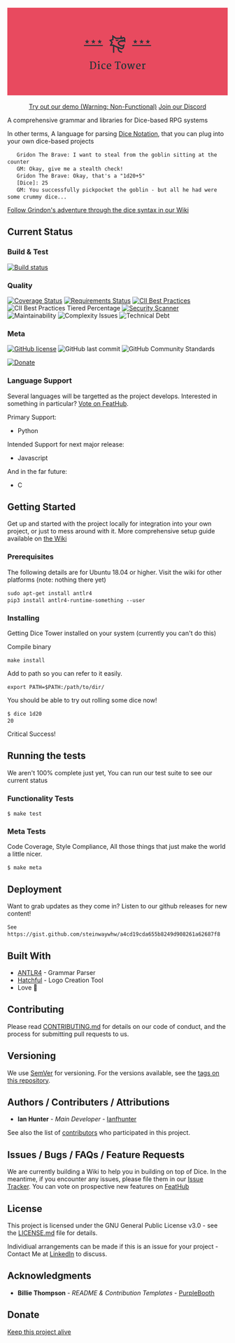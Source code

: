 <p align="center">
<img src="logo.png" height="200">
</p>

<p align="center">
   <a href="site/demo.html">Try out our demo (Warning: Non-Functional)</a>
   <a href="https://discord.gg/NkDwYbU">Join our Discord</a>
</p>

A comprehensive grammar and libraries for Dice-based RPG systems

In other terms, A language for parsing [Dice Notation](https://en.wikipedia.org/wiki/Dice_notation), that you can plug into your own dice-based projects

```
   Gridon The Brave: I want to steal from the goblin sitting at the counter
   GM: Okay, give me a stealth check!
   Gridon The Brave: Okay, that's a "1d20+5"
   [Dice]: 25
   GM: You successfully pickpocket the goblin - but all he had were some crummy dice...
```

[Follow Grindon's adventure through the dice syntax in our Wiki](https://github.com/ianfhunter/dice-tower/wiki/Dice-Roll-Syntaxes)

## Current Status

### Build & Test

[![Build status](https://ci.appveyor.com/api/projects/status/jyx709w6f69dvy8s?svg=true)](https://ci.appveyor.com/project/ianfhunter/dice)

### Quality
[![Coverage Status](https://coveralls.io/repos/github/ianfhunter/dice/badge.svg?branch=master)](https://coveralls.io/github/ianfhunter/dice?branch=master)
[![Requirements Status](https://requires.io/github/ianfhunter/dice-tower/requirements.svg?branch=master)](https://requires.io/github/ianfhunter/dice-tower/requirements/?branch=master)
[![CII Best Practices](https://bestpractices.coreinfrastructure.org/projects/2797/badge)](https://bestpractices.coreinfrastructure.org/projects/2797)
![CII Best Practices Tiered Percentage](https://img.shields.io/cii/percentage/2797.svg?label=CII%20Best%20Practises)
[![Security Scanner](https://img.shields.io/badge/Security%20Scanner-DeepCodeAI-ff69b4.svg)](https://www.deepcode.ai)
![Maintainability](https://img.shields.io/codeclimate/maintainability-percentage/ianfhunter/dice-tower.svg)
![Complexity Issues](https://img.shields.io/codeclimate/issues/ianfhunter/dice-tower.svg)
![Technical Debt](https://img.shields.io/codeclimate/tech-debt/ianfhunter/dice-tower.svg)


### Meta
[![GitHub license](https://img.shields.io/github/license/ianfhunter/dice-tower.svg)](https://github.com/ianfhunter/dice-tower/blob/master/LICENSE)
![GitHub last commit](https://img.shields.io/github/last-commit/ianfhunter/dice-tower.svg)
![GitHub Community Standards](https://img.shields.io/badge/Github%20Community%20Standards-100%25-green.svg)

[![Donate](https://img.shields.io/badge/Donate-Paypal-yellow.svg)](https://paypal.me/ianfhunter)

### Language Support

Several languages will be targetted as the project develops. Interested in something in particular? [Vote on FeatHub](https://feathub.com/ianfhunter/dice-tower).

Primary Support:
 - Python
 
Intended Support for next major release:
 - Javascript
 
 And in the far future:
 - C
 
## Getting Started

Get up and started with the project locally for integration into your own project, or just to mess around with it.
More comprehensive setup guide available on [the Wiki](https://github.com/ianfhunter/dice-tower/wiki)

### Prerequisites

The following details are for Ubuntu 18.04 or higher. Visit the wiki for other platforms (note: nothing there yet)
```
sudo apt-get install antlr4
pip3 install antlr4-runtime-something --user
```

### Installing

Getting Dice Tower installed on your system (currently you can't do this)

Compile binary

```
make install
```

Add to path so you can refer to it easily. 

```
export PATH=$PATH:/path/to/dir/
```

You should be able to try out rolling some dice now!

```
$ dice 1d20
20
```

Critical Success!

## Running the tests

We aren't 100% complete just yet, You can run our test suite to see our current status

### Functionality Tests

```
$ make test
```

### Meta Tests

Code Coverage, Style Compliance, All those things that just make the world a little nicer.

```
$ make meta
```

## Deployment

Want to grab updates as they come in? Listen to our github releases for new content!
```
See https://gist.github.com/steinwaywhw/a4cd19cda655b8249d908261a62687f8
```



## Built With

* [ANTLR4](https://www.antlr.org/) - Grammar Parser
* [Hatchful](https://hatchful.shopify.com/onboarding/select-logo) - Logo Creation Tool
* Love 💖

## Contributing

Please read [CONTRIBUTING.md](CONTRIBUTING.md) for details on our code of conduct, and the process for submitting pull requests to us.

## Versioning

We use [SemVer](http://semver.org/) for versioning. For the versions available, see the [tags on this repository](https://github.com/ianfhunter/dice-tower/tags). 

## Authors / Contributers / Attributions

* **Ian Hunter** - *Main Developer* - [Ianfhunter](https://github.com/ianfhunter/)

See also the list of [contributors](https://github.com/ianfhunter/dice-tower/contributors) who participated in this project.


## Issues / Bugs / FAQs / Feature Requests

We are currently building a Wiki to help you in building on top of Dice. 
In the meantime, if you encounter any issues, please file them in our [Issue Tracker](https://github.com/ianfhunter/dice-tower/issues).
You can vote on prospective new features on [FeatHub](https://feathub.com/ianfhunter/dice)

## License

This project is licensed under the GNU General Public License v3.0 - see the [LICENSE.md](LICENSE.md) file for details.

Individiual arrangements can be made if this is an issue for your project - Contact Me at [LinkedIn](https://www.linkedin.com/in/ianfhunter) to discuss.

## Acknowledgments

* **Billie Thompson** - *README & Contribution Templates* - [PurpleBooth](https://github.com/PurpleBooth)

## Donate

[Keep this project alive](https://paypal.me/ianfhunter)
